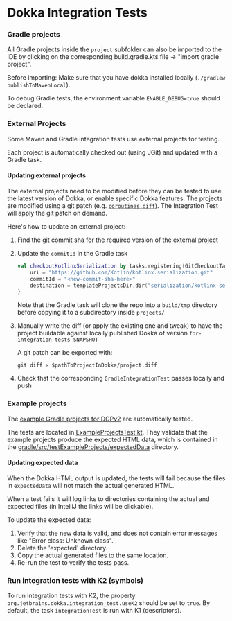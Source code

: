 # Dokka Integration Tests

### Gradle projects

All Gradle projects inside the `project` subfolder can
also be imported to the IDE by clicking on the corresponding
build.gradle.kts file -> "import gradle project".

Before importing: Make sure that you have dokka installed
locally (`./gradlew publishToMavenLocal`).

To debug Gradle tests, the environment variable `ENABLE_DEBUG=true` should be declared.

### External Projects

Some Maven and Gradle integration tests use external projects for testing.

Each project is automatically checked out (using JGit) and updated with a Gradle task.

#### Updating external projects

The external projects need to be modified before they can be tested to use the latest version of Dokka, or enable
specific Dokka features. The projects are modified using a git patch
(e.g. [`coroutines.diff`](gradle/projects/coroutines/coroutines.diff)).
The Integration Test will apply the git patch on demand.

Here's how to update an external project:

1. Find the git commit sha for the required version of the external project

2. Update the `commitId` in the Gradle task
    ```kotlin
    val checkoutKotlinxSerialization by tasks.registering(GitCheckoutTask::class) {
        uri = "https://github.com/Kotlin/kotlinx.serialization.git"
        commitId = "<new-commit-sha-here>"
        destination = templateProjectsDir.dir("serialization/kotlinx-serialization")
    }
    ```
   Note that the Gradle task will clone the repo into a `build/tmp` directory
   before copying it to a subdirectory inside `projects/`

3. Manually write the diff (or apply the existing one and tweak) to have the project buildable against locally published Dokka of version `for-integration-tests-SNAPSHOT`

   A git patch can be exported with:
   ```shell
   git diff > $pathToProjectInDokka/project.diff
   ```

4. Check that the corresponding `GradleIntegrationTest` passes locally and push

### Example projects

The [example Gradle projects for DGPv2](../examples/gradle-v2) are automatically tested.

The tests are located in [ExampleProjectsTest.kt](gradle/src/testExampleProjects/kotlin/ExampleProjectsTest.kt).
They validate that the example projects produce the expected HTML data, which is contained in the 
[gradle/src/testExampleProjects/expectedData](gradle/src/testExampleProjects/expectedData) directory.

#### Updating expected data

When the Dokka HTML output is updated, the tests will fail because the files in `expectedData`
will not match the actual generated HTML.

When a test fails it will log links to directories containing the actual and expected files
(in IntelliJ the links will be clickable).

To update the expected data:

1. Verify that the new data is valid, and does not contain error messages like "Error class: Unknown class".
2. Delete the 'expected' directory.
3. Copy the actual generated files to the same location.
4. Re-run the test to verify the tests pass.

### Run integration tests with K2 (symbols)

To run integration tests with K2, the property `org.jetbrains.dokka.integration_test.useK2` should be set to `true`.
By default, the task `integrationTest` is run with K1 (descriptors).
